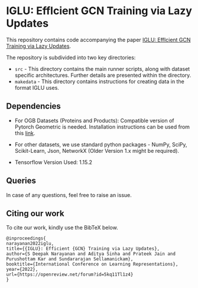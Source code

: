 # IGLU: EffIcient GCN Training via Lazy Updates

This repository contains code accompanying the paper [IGLU: EffIcient GCN Training via Lazy Updates](https://openreview.net/forum?id=5kq11Tl1z4). 

The repository is subdivided into two key directories:

- ```src``` - This directory contains the main runner scripts, along with dataset specific architectures. Further details are presented within the directory.
- ```makedata``` - This directory contains instructions for creating data in the format IGLU uses. 

## Dependencies

- For OGB Datasets (Proteins and Products): Compatible version of Pytorch Geometric is needed. Installation instructions can be used from this [link](https://pytorch-geometric.readthedocs.io/en/latest/notes/installation.html).

- For other datasets, we use standard python packages - NumPy, SciPy, Scikit-Learn, Json, NetworkX (Older Version 1.x might be required).
- Tensorflow Version Used: 1.15.2 


## Queries 

In case of any questions, feel free to raise an issue. 

## Citing our work 

To cite our work, kindly use the BibTeX below. 

```
@inproceedings{
narayanan2022iglu,
title={{IGLU}: Efficient {GCN} Training via Lazy Updates},
author={S Deepak Narayanan and Aditya Sinha and Prateek Jain and Purushottam Kar and Sundararajan Sellamanickam},
booktitle={International Conference on Learning Representations},
year={2022},
url={https://openreview.net/forum?id=5kq11Tl1z4}
}
```
